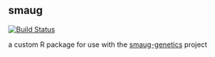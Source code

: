 ## smaug

[![Build Status](https://travis-ci.org/carjed/smaug.svg?branch=master)](https://travis-ci.org/carjed/smaug)

a custom R package for use with the [smaug-genetics](https://github.com/carjed/smaug-genetics) project
